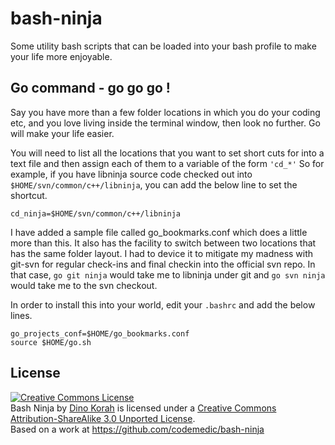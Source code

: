 # bash-ninja

Some utility bash scripts that can be loaded into your bash profile to make your life more enjoyable.


## Go command - go go go !

Say you have more than a few folder locations in which you do your coding etc, and you love living inside the terminal window, then look no further. Go will make your life easier.

You will need to list all the locations that you want to set short cuts for into a text file and then assign each of them to a variable of the form `'cd_*'`
So for example, if you have libninja source code checked out into `$HOME/svn/common/c++/libninja`, you can add the below line to set the shortcut.

    cd_ninja=$HOME/svn/common/c++/libninja

I have added a sample file called go_bookmarks.conf which does a little more than this. It also has the facility to switch between two locations that has the same folder layout. I had to device it to mitigate my madness with git-svn for regular check-ins and final checkin into the official svn repo.
In that case, `go git ninja` would take me to libninja under git and `go svn ninja` would take me to the svn checkout.

In order to install this into your world, edit your `.bashrc` and add the below lines.

    go_projects_conf=$HOME/go_bookmarks.conf
    source $HOME/go.sh

## License

<a rel="license" href="http://creativecommons.org/licenses/by-sa/3.0/deed.en_US"><img alt="Creative Commons License" style="border-width:0" src="http://i.creativecommons.org/l/by-sa/3.0/88x31.png" /></a><br /><span xmlns:dct="http://purl.org/dc/terms/" property="dct:title">Bash Ninja</span> by <a xmlns:cc="http://creativecommons.org/ns#" href="https://github.com/codemedic/bash-ninja" property="cc:attributionName" rel="cc:attributionURL">Dino Korah</a> is licensed under a <a rel="license" href="http://creativecommons.org/licenses/by-sa/3.0/deed.en_US">Creative Commons Attribution-ShareAlike 3.0 Unported License</a>.<br />Based on a work at <a xmlns:dct="http://purl.org/dc/terms/" href="https://github.com/codemedic/bash-ninja" rel="dct:source">https://github.com/codemedic/bash-ninja</a>
